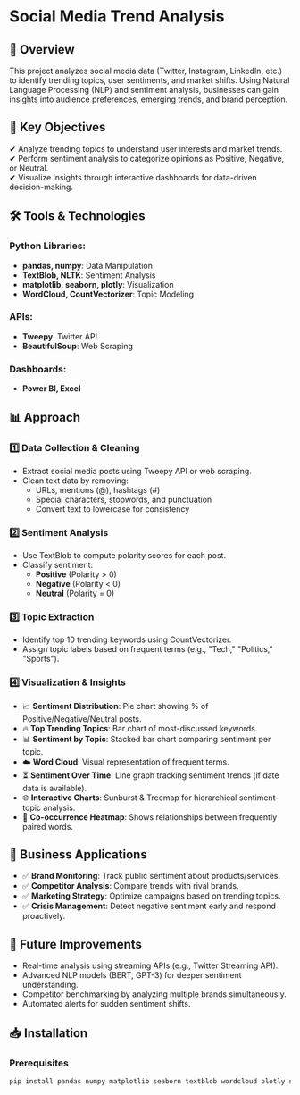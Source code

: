 
# Social Media Trend Analysis

## 📌 Overview
This project analyzes social media data (Twitter, Instagram, LinkedIn, etc.) to identify trending topics, user sentiments, and market shifts. Using Natural Language Processing (NLP) and sentiment analysis, businesses can gain insights into audience preferences, emerging trends, and brand perception.

## 🎯 Key Objectives
✔ Analyze trending topics to understand user interests and market trends.  
✔ Perform sentiment analysis to categorize opinions as Positive, Negative, or Neutral.  
✔ Visualize insights through interactive dashboards for data-driven decision-making.

## 🛠 Tools & Technologies
### Python Libraries:
- **pandas, numpy**: Data Manipulation
- **TextBlob, NLTK**: Sentiment Analysis
- **matplotlib, seaborn, plotly**: Visualization
- **WordCloud, CountVectorizer**: Topic Modeling

### APIs:
- **Tweepy**: Twitter API
- **BeautifulSoup**: Web Scraping

### Dashboards:
- **Power BI, Excel**

## 📊 Approach
### 1️⃣ Data Collection & Cleaning
- Extract social media posts using Tweepy API or web scraping.
- Clean text data by removing:
  - URLs, mentions (@), hashtags (#)
  - Special characters, stopwords, and punctuation
  - Convert text to lowercase for consistency

### 2️⃣ Sentiment Analysis
- Use TextBlob to compute polarity scores for each post.
- Classify sentiment:
  - **Positive** (Polarity > 0)
  - **Negative** (Polarity < 0)
  - **Neutral** (Polarity = 0)

### 3️⃣ Topic Extraction
- Identify top 10 trending keywords using CountVectorizer.
- Assign topic labels based on frequent terms (e.g., "Tech," "Politics," "Sports").

### 4️⃣ Visualization & Insights
- 📈 **Sentiment Distribution**: Pie chart showing % of Positive/Negative/Neutral posts.
- 🔥 **Top Trending Topics**: Bar chart of most-discussed keywords.
- 📊 **Sentiment by Topic**: Stacked bar chart comparing sentiment per topic.
- ☁️ **Word Cloud**: Visual representation of frequent terms.
- ⏳ **Sentiment Over Time**: Line graph tracking sentiment trends (if date data is available).
- 🌐 **Interactive Charts**: Sunburst & Treemap for hierarchical sentiment-topic analysis.
- 🧩 **Co-occurrence Heatmap**: Shows relationships between frequently paired words.

## 🚀 Business Applications
- ✅ **Brand Monitoring**: Track public sentiment about products/services.
- ✅ **Competitor Analysis**: Compare trends with rival brands.
- ✅ **Marketing Strategy**: Optimize campaigns based on trending topics.
- ✅ **Crisis Management**: Detect negative sentiment early and respond proactively.

## 🔮 Future Improvements
- Real-time analysis using streaming APIs (e.g., Twitter Streaming API).
- Advanced NLP models (BERT, GPT-3) for deeper sentiment understanding.
- Competitor benchmarking by analyzing multiple brands simultaneously.
- Automated alerts for sudden sentiment shifts.

## 📥 Installation

### Prerequisites
```bash
pip install pandas numpy matplotlib seaborn textblob wordcloud plotly scikit-learn tweepy nltk
```


